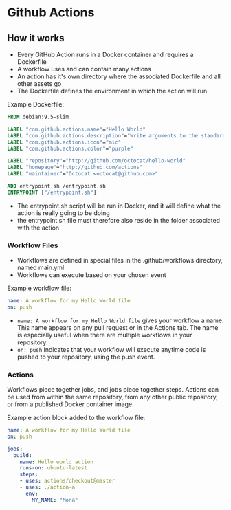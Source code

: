 # Github Actions

## How it works

- Every GitHub Action runs in a Docker container and requires a Dockerfile
- A workflow uses and can contain many actions
- An action has it's own directory where the associated Dockerfile and all other assets go
- The Dockerfile defines the environment in which the action will run

Example Dockerfile:

```Dockerfile
FROM debian:9.5-slim

LABEL "com.github.actions.name"="Hello World"
LABEL "com.github.actions.description"="Write arguments to the standard output"
LABEL "com.github.actions.icon"="mic"
LABEL "com.github.actions.color"="purple"

LABEL "repository"="http://github.com/octocat/hello-world"
LABEL "homepage"="http://github.com/actions"
LABEL "maintainer"="Octocat <octocat@github.com>"

ADD entrypoint.sh /entrypoint.sh
ENTRYPOINT ["/entrypoint.sh"]
```

- The entrypoint.sh script will be run in Docker, and it will define what the action is really going to be doing
- the entrypoint.sh file must therefore also reside in the folder associated with the action

### Workflow Files

- Workflows are defined in special files in the .github/workflows directory, named main.yml
- Workflows can execute based on your chosen event

Example workflow file:

```YAML
name: A workflow for my Hello World file
on: push
```

- `name: A workflow for my Hello World file` gives your workflow a name. This name appears on any pull request or in the Actions tab. The name is especially useful when there are multiple workflows in your repository.
- `on: push` indicates that your workflow will execute anytime code is pushed to your repository, using the push event.

### Actions

Workflows piece together jobs, and jobs piece together steps. Actions can be used from within the same repository, from any other public repository, or from a published Docker container image.

Example action block added to the workflow file:

```YAML
name: A workflow for my Hello World file
on: push

jobs:
  build:
    name: Hello world action
    runs-on: ubuntu-latest
    steps:
    - uses: actions/checkout@master
    - uses: ./action-a
      env:
        MY_NAME: "Mona"
```
